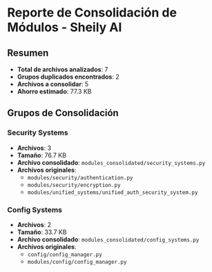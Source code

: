 
# Reporte de Consolidación de Módulos - Sheily AI

## Resumen
- **Total de archivos analizados**: 7
- **Grupos duplicados encontrados**: 2
- **Archivos a consolidar**: 5
- **Ahorro estimado**: 77.3 KB

## Grupos de Consolidación

### Security Systems
- **Archivos**: 3
- **Tamaño**: 76.7 KB
- **Archivo consolidado**: `modules_consolidated/security_systems.py`
- **Archivos originales**:
  - `modules/security/authentication.py`
  - `modules/security/encryption.py`
  - `modules/unified_systems/unified_auth_security_system.py`

### Config Systems
- **Archivos**: 2
- **Tamaño**: 33.7 KB
- **Archivo consolidado**: `modules_consolidated/config_systems.py`
- **Archivos originales**:
  - `config/config_manager.py`
  - `modules/config/config_manager.py`

